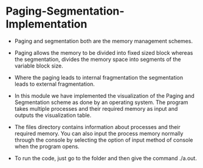 # Paging-Segmentation-Implementation

- Paging and segmentation both are the memory management schemes. 

- Paging allows the memory to be divided into fixed sized block whereas the segmentation, divides the memory space into segments of the variable block size.
 
- Where the paging leads to internal fragmentation the segmentation leads to external fragmentation.

- In this module we have implemented the visualization of the Paging and Segmentation scheme as done by an operating system. The program takes multiple processes and their required memory as input and outputs the visualization table.

- The files directory contains information about processes and their required memory. You can also input the process memory normally through the console by selecting the option of input method of console when the program opens.

- To run the code, just go to the folder and then give the command ./a.out.
